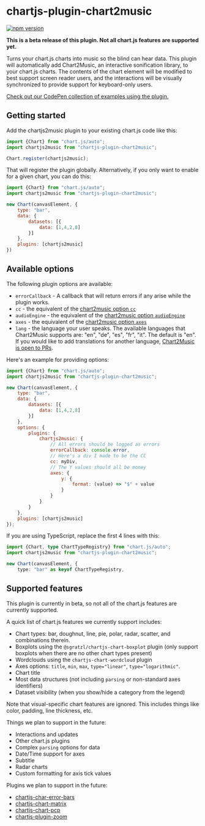 # chartjs-plugin-chart2music
[![npm version](https://badge.fury.io/js/chartjs-plugin-chart2music.svg)](https://badge.fury.io/js/chartjs-plugin-chart2music)

**This is a beta release of this plugin. Not all chart.js features are supported yet.**

Turns your chart.js charts into music so the blind can hear data. This plugin will automatically add Chart2Music, an interactive sonification library, to your chart.js charts. The contents of the chart element will be modified to best support screen reader users, and the interactions will be visually synchronized to provide support for keyboard-only users.

[Check out our CodePen collection of examples using the plugin.](https://codepen.io/collection/VYEvEQ)

## Getting started

Add the chartjs2music plugin to your existing chart.js code like this:

```js
import {Chart} from "chart.js/auto";
import chartjs2music from "chartjs-plugin-chart2music";

Chart.register(chartjs2music);
```

That will register the plugin globally. Alternatively, if you only want to enable for a given chart, you can do this:

```js
import {Chart} from "chart.js/auto";
import chartjs2music from "chartjs-plugin-chart2music";

new Chart(canvasElement, {
    type: "bar",
    data: {
        datasets: [{
            data: [1,4,2,8]
        }]
    },
    plugins: [chartjs2music]
})

```

## Available options

The following plugin options are available:
* `errorCallback` - A callback that will return errors if any arise while the plugin works.
* `cc` - the equivalent of the [chart2music option `cc`](https://chart2music.com/docs/API/Config#axes)
* `audioEngine` - the equivalent of the [chart2music option `audioEngine`](https://chart2music.com/docs/API/Config#cc)
* `axes` - the equivalent of the [chart2music option `axes`](https://chart2music.com/docs/API/Config#axes)
* `lang` - the language your user speaks. The available languages that Chart2Music supports are: "en", "de", "es", "fr", "it". The default is "en". If you would like to add translations for another language, [Chart2Music is open to PRs](https://github.com/julianna-langston/chart2music).

Here's an example for providing options:
```js
import {Chart} from "chart.js/auto";
import chartjs2music from "chartjs-plugin-chart2music";

new Chart(canvasElement, {
    type: "bar",
    data: {
        datasets: [{
            data: [1,4,2,8]
        }]
    },
    options: {
        plugins: {
            chartjs2music: {
                // All errors should be logged as errors
                errorCallback: console.error,
                // Here's a div I made to be the CC
                cc: myDiv,
                // The Y values should all be money
                axes: {
                    y: {
                        format: (value) => "$" + value
                    }
                }
            }
        }
    },
    plugins: [chartjs2music]
});
```

If you are using TypeScript, replace the first 4 lines with this:
```ts
import {Chart, type ChartTypeRegistry} from "chart.js/auto";
import chartjs2music from "chartjs-plugin-chart2music";

new Chart(canvasElement, {
    type: "bar" as keyof ChartTypeRegistry,
```

## Supported features

This plugin is currently in beta, so not all of the chart.js features are currently supported.

A quick list of chart.js features we currently support includes:
* Chart types: bar, doughnut, line, pie, polar, radar, scatter, and combinations therein.
* Boxplots using the `@sgratzl/chartjs-chart-boxplot` plugin (only support boxplots when there are no other chart types present)
* Wordclouds using the `chartjs-chart-wordcloud` plugin
* Axes options: `title`, `min`, `max`, `type="linear"`, `type="logarithmic"`.
* Chart title
* Most data structures (not including `parsing` or non-standard axes identifiers)
* Dataset visibility (when you show/hide a category from the legend)

Note that visual-specific chart features are ignored. This includes things like color, padding, line thickness, etc.

Things we plan to support in the future:
* Interactions and updates
* Other chart.js plugins
* Complex `parsing` options for data
* Date/Time support for axes
* Subtitle
* Radar charts
* Custom formatting for axis tick values

Plugins we plan to support in the future:
* [chartjs-char-error-bars](https://www.npmjs.com/package/chartjs-chart-error-bars)
* [chartjs-chart-matrix](https://www.npmjs.com/package/chartjs-chart-matrix)
* [chartjs-chart-pcp](https://www.npmjs.com/package/chartjs-chart-pcp)
* [chartjs-plugin-zoom](https://www.npmjs.com/package/chartjs-plugin-zoom)

